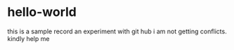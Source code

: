 # hello-world
this is a sample record
an experiment with git hub
i am not getting conflicts.
kindly help me
